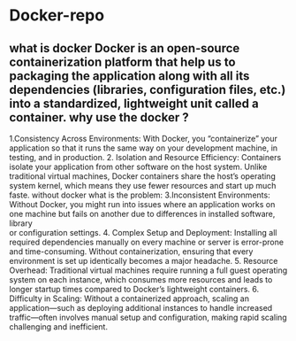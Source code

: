 # Docker-repo
what is docker 
Docker is an open‐source containerization platform that help us to packaging the application along with all its dependencies (libraries, configuration files, etc.) into a standardized, lightweight unit called a container.
why use the docker ? 
------------------------
  1.Consistency Across Environments:
    With Docker, you “containerize” your application so that it runs the same way on your development machine, in testing, and in production.
 2. Isolation and Resource Efficiency:
    Containers isolate your application from other software on the host system. Unlike traditional virtual machines, Docker containers share the host’s operating     
    system kernel, which means they use fewer resources and start up much faste.
    without docker what is the problem:
  3.Inconsistent Environments:
    Without Docker, you might run into issues where an application works on one machine but fails on another due to differences in installed software, library        
    or configuration settings.
 4. Complex Setup and Deployment:
    Installing all required dependencies manually on every machine or server is error-prone and time-consuming. Without containerization, ensuring that every 
    environment is set up identically becomes a major headache.
 5. Resource Overhead:
    Traditional virtual machines require running a full guest operating system on each instance, which consumes more resources and leads to longer startup times 
    compared to Docker’s lightweight containers.
 6. Difficulty in Scaling:
    Without a containerized approach, scaling an application—such as deploying additional instances to handle increased traffic—often involves manual setup and 
    configuration, making rapid scaling challenging and inefficient.
